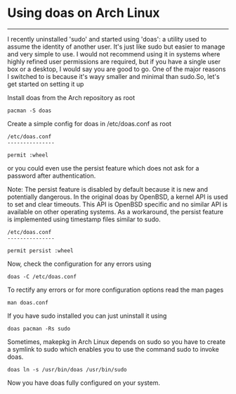 [//]: # (2021-12-16)

# Using doas on Arch Linux

---

I recently uninstalled 'sudo' and started using 'doas': a utility used to assume the identity of another user. It's just like sudo but easier to manage and very simple to use. I would not recommend using it in systems where highly refined user permissions are required, but if you have a single user box or a desktop, I would say you are good to go. One of the major reasons I switched to is because it's wayy smaller and minimal than sudo.So, let's get started on setting it up


Install doas from the Arch repository as root

```
pacman -S doas
```

Create a simple config for doas in /etc/doas.conf as root

```
/etc/doas.conf
---------------

permit :wheel
```
or you could even use the persist feature which does not ask for a password after authentication.

Note: The persist feature is disabled by default because it is new and potentially dangerous. In the original doas by OpenBSD, a kernel API is used to set and clear timeouts. This API is OpenBSD specific and no similar API is available on other operating systems. As a workaround, the persist feature is implemented using timestamp files similar to sudo.

```
/etc/doas.conf
---------------

permit persist :wheel
```

Now, check the configuration for any errors using

```
doas -C /etc/doas.conf
```

To rectify any errors or for more configuration options read the man pages

```
man doas.conf
```

If you have sudo installed you can just uninstall it using

```
doas pacman -Rs sudo
```

Sometimes, makepkg in Arch Linux depends on sudo so you have to create a symlink to sudo which enables you to use the command sudo to invoke doas.

```
doas ln -s /usr/bin/doas /usr/bin/sudo
```

Now you have doas fully configured on your system.
